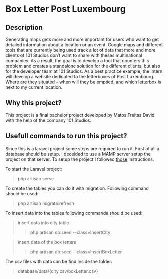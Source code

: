 # Box Letter Post Luxembourg
## Description
Generating maps gets more and more important for users who want to get detailed information about a location or an event. Google maps and different tools that are currently being used track a lot of data that more and more clients of 101 Studios don’t want to share with theses multinational companies. As a result, the goal is to develop a tool that counters this problem and creates a standalone solution for the different clients, but also for the developer team at 101 Studios. As a best practice example, the intern will develop a website dedicated to the letterboxes of Post Luxembourg. Where are they situated – when will they be emptied, and which letterbox is next to my current location.
## Why this project?
This project is a final bachelor project developed by Matos Freitas David with the help of the company 101 Studios.
## Usefull commands to run this project?
Since this is a laravel project some steps are required to run it. First of all a database should be setup. I deceided to use a MAMP server setup the project on that server. To setup the project I followed [those](https://5balloons.info/how-to-install-laravel-with-mamp-on-mac-os/) instructions.

To start the Laravel project:
> php artisan serve

To create the tables you can do it with migration. Following command should be used:
> php artisan migrate:refresh

To insert data into the tables following commands should be used:
> insert data into city table
>> php artisan db:seed --class=InsertCity

> insert data of the box letters
>> php artisan db:seed --class=InsertBoxLetter

The csv files with data can be find inside the folder:
> database/data/{city.csv/boxLetter.csv}
 
 
